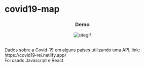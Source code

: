 # covid19-map
<h3><p align="center">Demo</p></h3>
<p align="center"><img src="https://media.giphy.com/media/jY5tbSuz3VMVw3RUJH/giphy.gif" alt="sitegif"></p>
<br>
Dados sobre a Covid-19 em alguns países utilizando uma API, link: https://covid19-rei.netlify.app/
<br>
Foi usado Javascript e React.
